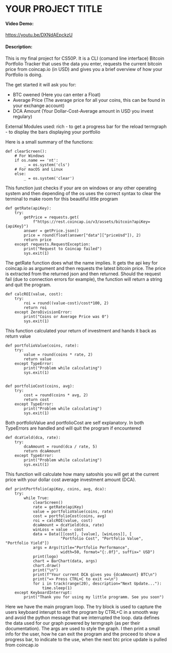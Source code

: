 # YOUR PROJECT TITLE
#### Video Demo:
https://youtu.be/DXNdAEpckzU
#### Description:
This is my final project for CS50P.
It is a CLI (comand line interface) Bitcoin Portfolio Tracker that uses the data you enter, requests the current bitcoin price from coincap.io (in USD) and gives you a brief overview of how your Portfolio is doing.

The get started it will ask you for:
- BTC owened (Here you can enter a Float)
- Average Price (The average price for all your coins, this can be found in your exchange account)
- DCA Amount (Your Dollar-Cost-Average amount in USD you invest regulary)

External Modules used:
rich - to get a progress bar for the reload
termgraph - to display the bars displaying your portfolio


Here is a small summary of the functions:
```
def clearScreen():
    # For Windows
    if os.name == 'nt':
        _ = os.system('cls')
    # For macOS and Linux
    else:
        _ = os.system('clear')
```
This function just checks if your are on windows or any other operating system and then depending of the os uses the correct syntax to clear the terminal to make room for this beautiful little program

```
def getRate(apiKey):
    try:
        getPrice = requests.get(
            f"https://rest.coincap.io/v3/assets/bitcoin?apiKey={apiKey}")
        answer = getPrice.json()
        price = round(float(answer["data"]["priceUsd"]), 2)
        return price
    except requests.RequestException:
        print("Request to Coincap failed")
        sys.exit(1)
```
The getRate function does what the name implies. It gets the api key for coincap.io as argument and then requests the latest bitcoin price. The price is extracted from the returned json and then returned. Should the request fail (due to connection errors for example), the function will return a string and quit the program.

```
def calcROI(value, cost):
    try:
        roi = round((value-cost)/cost*100, 2)
        return roi
    except ZeroDivisionError:
        print("Coins or Average Price was 0")
        sys.exit(1)
```
This function calculated your return of investment and hands it back as return value

```
def portfolioValue(coins, rate):
    try:
        value = round(coins * rate, 2)
        return value
    except TypeError:
        print("Problem while calculating")
        sys.exit(1)


def portfolioCost(coins, avg):
    try:
        cost = round(coins * avg, 2)
        return cost
    except TypeError:
        print("Problem while calculating")
        sys.exit(1)
```
Both portfolioValue and portfolioCost are self explanatory. In both TypeErrors are handled and will quit the program if encountered

```
def dcaYield(dca, rate):
    try:
        dcaAmount = round(dca / rate, 5)
        return dcaAmount
    except TypeError:
        print("Problem while calculating")
        sys.exit(1)
```
This function will calculate how many satoshis you will get at the current price with your dollar cost average investment amount (DCA).

```
def printPortfolio(apiKey, coins, avg, dca):
    try:
        while True:
            clearScreen()
            rate = getRate(apiKey)
            value = portfolioValue(coins, rate)
            cost = portfolioCost(coins, avg)
            roi = calcROI(value, cost)
            dcaAmount = dcaYield(dca, rate)
            winLoss = value - cost
            data = Data([[cost], [value], [winLoss]], [
                        "Portfolio Cost", "Portfolio Value", "Portfolio Yield"])
            args = Args(title="Portfolio Performance",
                        width=50, format="{:.0f}", suffix=" USD")
            print(logo)
            chart = BarChart(data, args)
            chart.draw()
            print("\n")
            print(f"Your current DCA gives you {dcaAmount} BTC\n")
            print("=> Press CTRL+C to exit <=\n")
            for i in track(range(20), description="Next Update..."):
                time.sleep(1)
    except KeyboardInterrupt:
        print("Thank you for using my little programm. See you soon")
```
Here we have the main program loop. The try block is used to capture the users keyboard interupt to exit the program by CTRL+C in a smooth way and avoid the python message that we interrupted the loop. data defines the data used for our graph powered by termgraph (as per their documentation). The args are used to style the graph. I then print a small info for the user, how he can exit the program and the proceed to show a progress bar, to indicate to the use, when the next btc price update is pulled from coincap.io
